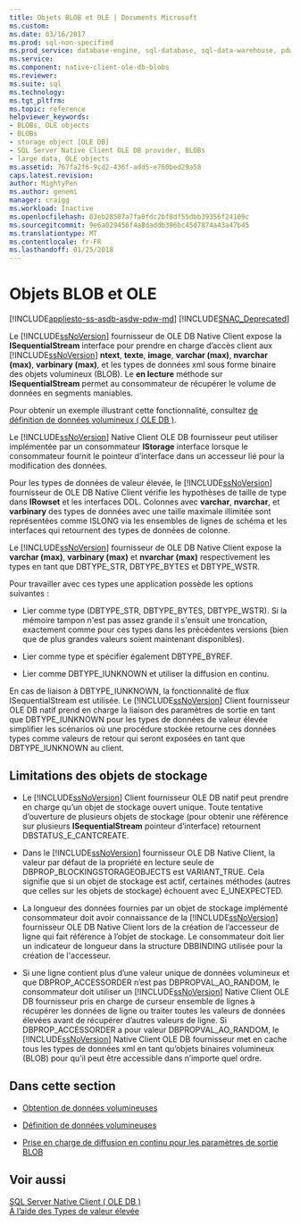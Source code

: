 ```yaml
---
title: Objets BLOB et OLE | Documents Microsoft
ms.custom: 
ms.date: 03/16/2017
ms.prod: sql-non-specified
ms.prod_service: database-engine, sql-database, sql-data-warehouse, pdw
ms.service: 
ms.component: native-client-ole-db-blobs
ms.reviewer: 
ms.suite: sql
ms.technology: 
ms.tgt_pltfrm: 
ms.topic: reference
helpviewer_keywords:
- BLOBs, OLE objects
- BLOBs
- storage object [OLE DB]
- SQL Server Native Client OLE DB provider, BLOBs
- large data, OLE objects
ms.assetid: 767fa2f6-9cd2-436f-add5-e760bed29a58
caps.latest.revision: 
author: MightyPen
ms.author: genemi
manager: craigg
ms.workload: Inactive
ms.openlocfilehash: 03eb28507a7fa0fdc2bf8df55dbb39356f24109c
ms.sourcegitcommit: 9e6a029456f4a8daddb396bc45d7874a43a47b45
ms.translationtype: MT
ms.contentlocale: fr-FR
ms.lasthandoff: 01/25/2018
---
```

# <a name="blobs-and-ole-objects"></a>Objets BLOB et OLE
[!INCLUDE[appliesto-ss-asdb-asdw-pdw-md](../../includes/appliesto-ss-asdb-asdw-pdw-md.md)]
[!INCLUDE[SNAC_Deprecated](../../includes/snac-deprecated.md)]

  Le [!INCLUDE[ssNoVersion](../../includes/ssnoversion-md.md)] fournisseur de OLE DB Native Client expose la **ISequentialStream** interface pour prendre en charge d’accès client aux [!INCLUDE[ssNoVersion](../../includes/ssnoversion-md.md)] **ntext**, **texte**, **image**, **varchar (max)**, **nvarchar (max)**, **varbinary (max)**, et les types de données xml sous forme binaire des objets volumineux (BLOB). Le **en lecture** méthode sur **ISequentialStream** permet au consommateur de récupérer le volume de données en segments maniables.  
  
 Pour obtenir un exemple illustrant cette fonctionnalité, consultez [de définition de données volumineux &#40; OLE DB &#41;](../../relational-databases/native-client-ole-db-how-to/set-large-data-ole-db.md).  
  
 Le [!INCLUDE[ssNoVersion](../../includes/ssnoversion-md.md)] Native Client OLE DB fournisseur peut utiliser implémentée par un consommateur **IStorage** interface lorsque le consommateur fournit le pointeur d’interface dans un accesseur lié pour la modification des données.  
  
 Pour les types de données de valeur élevée, le [!INCLUDE[ssNoVersion](../../includes/ssnoversion-md.md)] fournisseur de OLE DB Native Client vérifie les hypothèses de taille de type dans **IRowset** et les interfaces DDL. Colonnes avec **varchar**, **nvarchar**, et **varbinary** des types de données avec une taille maximale illimitée sont représentées comme ISLONG via les ensembles de lignes de schéma et les interfaces qui retournent des types de données de colonne.  
  
 Le [!INCLUDE[ssNoVersion](../../includes/ssnoversion-md.md)] fournisseur de OLE DB Native Client expose la **varchar (max)**, **varbinary (max)** et **nvarchar (max)** respectivement les types en tant que DBTYPE_STR, DBTYPE_BYTES et DBTYPE_WSTR.  
  
 Pour travailler avec ces types une application possède les options suivantes :  
  
-   Lier comme type (DBTYPE_STR, DBTYPE_BYTES, DBTYPE_WSTR). Si la mémoire tampon n'est pas assez grande il s'ensuit une troncation, exactement comme pour ces types dans les précédentes versions (bien que de plus grandes valeurs soient maintenant disponibles).  
  
-   Lier comme type et spécifier également DBTYPE_BYREF.  
  
-   Lier comme DBTYPE_IUNKNOWN et utiliser la diffusion en continu.  
  
 En cas de liaison à DBTYPE_IUNKNOWN, la fonctionnalité de flux ISequentialStream est utilisée. Le [!INCLUDE[ssNoVersion](../../includes/ssnoversion-md.md)] Client fournisseur OLE DB natif prend en charge la liaison des paramètres de sortie en tant que DBTYPE_IUNKNOWN pour les types de données de valeur élevée simplifier les scénarios où une procédure stockée retourne ces données types comme valeurs de retour qui seront exposées en tant que DBTYPE_IUNKNOWN au client.  
  
## <a name="storage-object-limitations"></a>Limitations des objets de stockage  
  
-   Le [!INCLUDE[ssNoVersion](../../includes/ssnoversion-md.md)] Client fournisseur OLE DB natif peut prendre en charge qu’un objet de stockage ouvert unique. Toute tentative d’ouverture de plusieurs objets de stockage (pour obtenir une référence sur plusieurs **ISequentialStream** pointeur d’interface) retournent DBSTATUS_E_CANTCREATE.  
  
-   Dans le [!INCLUDE[ssNoVersion](../../includes/ssnoversion-md.md)] fournisseur OLE DB Native Client, la valeur par défaut de la propriété en lecture seule de DBPROP_BLOCKINGSTORAGEOBJECTS est VARIANT_TRUE. Cela signifie que si un objet de stockage est actif, certaines méthodes (autres que celles sur les objets de stockage) échouent avec E_UNEXPECTED.  
  
-   La longueur des données fournies par un objet de stockage implémenté consommateur doit avoir connaissance de la [!INCLUDE[ssNoVersion](../../includes/ssnoversion-md.md)] fournisseur OLE DB Native Client lors de la création de l’accesseur de ligne qui fait référence à l’objet de stockage. Le consommateur doit lier un indicateur de longueur dans la structure DBBINDING utilisée pour la création de l'accesseur.  
  
-   Si une ligne contient plus d’une valeur unique de données volumineux et que DBPROP_ACCESSORDER n’est pas DBPROPVAL_AO_RANDOM, le consommateur doit utiliser un [!INCLUDE[ssNoVersion](../../includes/ssnoversion-md.md)] Native Client OLE DB fournisseur pris en charge de curseur ensemble de lignes à récupérer les données de ligne ou traiter toutes les valeurs de données élevées avant de récupérer d’autres valeurs de ligne. Si DBPROP_ACCESSORDER a pour valeur DBPROPVAL_AO_RANDOM, le [!INCLUDE[ssNoVersion](../../includes/ssnoversion-md.md)] Native Client OLE DB fournisseur met en cache tous les types de données xml en tant qu’objets binaires volumineux (BLOB) pour qu’il peut être accessible dans n’importe quel ordre.  
  
## <a name="in-this-section"></a>Dans cette section  
  
-   [Obtention de données volumineuses](../../relational-databases/native-client-ole-db-blobs/getting-large-data.md)  
  
-   [Définition de données volumineuses](../../relational-databases/native-client-ole-db-blobs/setting-large-data.md)  
  
-   [Prise en charge de diffusion en continu pour les paramètres de sortie BLOB](../../relational-databases/native-client-ole-db-blobs/streaming-support-for-blob-output-parameters.md)  
  
## <a name="see-also"></a>Voir aussi  
 [SQL Server Native Client &#40; OLE DB &#41;](../../relational-databases/native-client/ole-db/sql-server-native-client-ole-db.md)   
 [À l’aide des Types de valeur élevée](../../relational-databases/native-client/features/using-large-value-types.md)  
  
  
